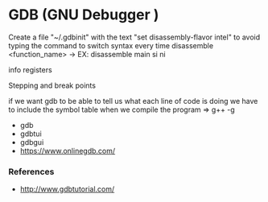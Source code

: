 GDB (GNU Debugger )
=======================
Create a file "~/.gdbinit" with the text "set disassembly-flavor intel" to avoid typing the command to switch syntax every time
disassemble <function_name> -> EX: disassemble main
si
ni

info registers




Stepping and break points



if we want gdb to be able to tell us what each line of code is doing we have to include the symbol table when we compile the program => g++ -g 




- gdb
- gdbtui
- gdbgui
- https://www.onlinegdb.com/



### References
- http://www.gdbtutorial.com/